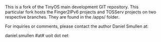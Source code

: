 
This is a fork of the TinyOS main development GIT repository. This particular fork hosts the Finger2IPv6 projects and TOSServ projects on two respective branches. They are found in the /apps/ folder.

For inquiries or comments, please contact the author Daniel Smullen at:

daniel.smullen #at# uoit dot net

